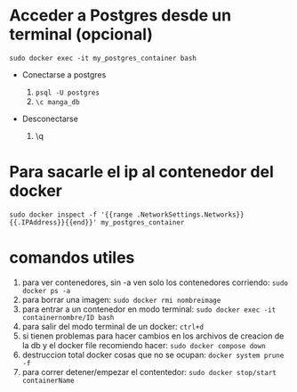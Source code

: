 # Acceder a Postgres desde un terminal (opcional)
    
    sudo docker exec -it my_postgres_container bash 

- Conectarse a postgres
    1) ```psql -U postgres```
    2) ```\c manga_db```
    
- Desconectarse
    1) \q


# Para sacarle el ip al contenedor del docker
```sudo docker inspect -f '{{range .NetworkSettings.Networks}}{{.IPAddress}}{{end}}' my_postgres_container```

# comandos utiles
1) para ver contenedores, sin -a ven solo los contenedores corriendo: 
```sudo docker ps -a```
2) para borrar una imagen: ```sudo docker rmi nombreimage```
3) para entrar a un contenedor en modo terminal: ```sudo docker exec -it containernombre/ID bash```
4) para salir del modo terminal de un docker: ```ctrl+d```
5) si tienen problemas para hacer cambios en los archivos de creacion de la db y el docker file recomiendo hacer: ```sudo docker compose down```
6) destruccion total docker cosas que no se ocupan: ```docker system prune -f```
7) para correr detener/empezar el contentedor: ```sudo docker stop/start containerName```
